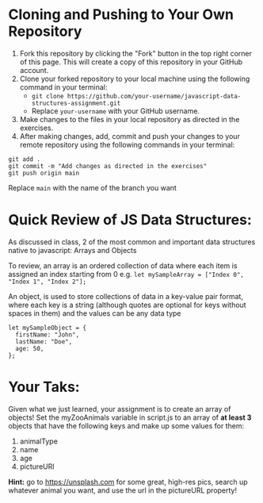 # Cloning and Pushing to Your Own Repository

1. Fork this repository by clicking the "Fork" button in the top right corner of this page. This will create a copy of this repository in your GitHub account.
2. Clone your forked repository to your local machine using the following command in your terminal:
    - `git clone https://github.com/your-username/javascript-data-structures-assignment.git`
    - Replace `your-username` with your GitHub username.
3. Make changes to the files in your local repository as directed in the exercises.
4. After making changes, add, commit and push your changes to your remote repository using the following commands in your terminal:

```
git add .
git commit -m "Add changes as directed in the exercises"
git push origin main
```

Replace `main` with the name of the branch you want

# Quick Review of JS Data Structures:

As discussed in class, 2 of the most common and important data structures native to javascript: Arrays and Objects

To review, an array is an ordered collection of data where each item is assigned an index starting from 0
e.g.
`let mySampleArray = ["Index 0", "Index 1", "Index 2"];`

An object, is used to store collections of data in a key-value pair format, where each key is a string (although quotes are optional for keys without spaces in them) and the values can be any data type

```
let mySampleObject = {
  firstName: "John",
  lastName: "Doe",
  age: 50,
};
```

# Your Taks:
Given what we just learned, your assignment is to create an array of objects! Set the myZooAnimals variable in script.js to an array of **at least 3** objects that have the following keys and make up some values for them:
1. animalType
2. name
3. age
4. pictureURl

**Hint:** go to https://unsplash.com for some great, high-res pics, search up whatever animal you want, and use the url in the pictureURL property!
